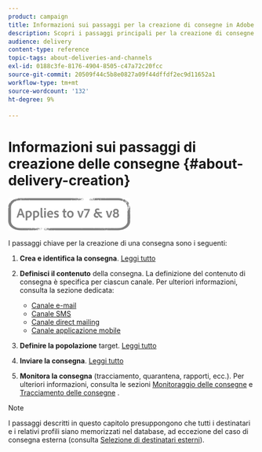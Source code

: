 ```yaml
---
product: campaign
title: Informazioni sui passaggi per la creazione di consegne in Adobe Campaign Classic
description: Scopri i passaggi principali per la creazione di consegne in Adobe Campaign Classic.
audience: delivery
content-type: reference
topic-tags: about-deliveries-and-channels
exl-id: 0188c3fe-8176-4904-8505-c47a72c20fcc
source-git-commit: 20509f44c5b8e0827a09f44dffdf2ec9d11652a1
workflow-type: tm+mt
source-wordcount: '132'
ht-degree: 9%

---
```


# Informazioni sui passaggi di creazione delle consegne {#about-delivery-creation}

![](../../assets/common.svg)

I passaggi chiave per la creazione di una consegna sono i seguenti:

1. **Crea e identifica la consegna**. [Leggi tutto](steps-create-and-identify-the-delivery.md)

1. **Definisci il contenuto** della consegna. La definizione del contenuto di consegna è specifica per ciascun canale. Per ulteriori informazioni, consulta la sezione dedicata:

   * [Canale e-mail](defining-the-email-content.md)
   * [Canale SMS](sms-create.md#defining-the-sms-content)
   * [Canale direct mailing](defining-the-direct-mail-content.md)
   * [Canale applicazione mobile](about-mobile-app-channel.md)

1. **Definire la popolazione** target. [Leggi tutto](steps-defining-the-target-population.md)

1. **Inviare la consegna**. [Leggi tutto](steps-sending-the-delivery.md)

1. **Monitora la consegna**  (tracciamento, quarantena, rapporti, ecc.). Per ulteriori informazioni, consulta le sezioni [Monitoraggio delle consegne](about-delivery-monitoring.md) e [Tracciamento delle consegne](about-message-tracking.md) .

>[!NOTE]
>
>I passaggi descritti in questo capitolo presuppongono che tutti i destinatari e i relativi profili siano memorizzati nel database, ad eccezione del caso di consegna esterna (consulta [Selezione di destinatari esterni](steps-defining-the-target-population.md#selecting-external-recipients)).
